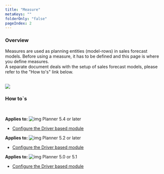 ```yaml
---
title: "Measure"
metaKeys: ""
folderOnly: "false"
pageIndex: 2
---
```

### Overview
Measures are used as planning entities (model-rows) in sales forecast models. Before using a measure, it has to be defined and this page is where you define measures.<br/>
A separate document deals with the setup of sales forecast models, please refer to the "How to's" link below.<br/>
<br/>

![](https://profitbasedocs.blob.core.windows.net/plannerimages/measure.JPG)

### How to`s

<br/>

**Applies to:** ![img](https://profitbasedocs.blob.core.windows.net/icons/yes-icon.png) Planner 5.4 or later
-  [Configure the Driver based module](https://profitbasedocs.blob.core.windows.net/enduserhelp/files/V5.4/Planner%20Driver%20based%20module.pdf)<br/>

**Applies to:** ![img](https://profitbasedocs.blob.core.windows.net/icons/yes-icon.png) Planner 5.2 or later
-  [Configure the Driver based module](https://profitbasedocs.blob.core.windows.net/enduserhelp/files/V5.2/Planner%20Driver%20based%20module.pdf)<br/>

**Applies to:** ![img](https://profitbasedocs.blob.core.windows.net/icons/yes-icon.png) Planner 5.0 or 5.1
-  [Configure the Driver based module](https://profitbasedocs.blob.core.windows.net/enduserhelp/files/v5/Planner%20Driver%20based%20module.pdf)<br/>

